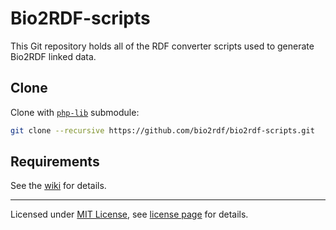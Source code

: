 Bio2RDF-scripts
===============
 This Git repository holds all of the RDF converter scripts used to generate Bio2RDF linked data.

## Clone

Clone with [`php-lib`](https://github.com/micheldumontier/php-lib) submodule:

```bash
git clone --recursive https://github.com/bio2rdf/bio2rdf-scripts.git
```

Requirements
-------------

See the [wiki](https://github.com/bio2rdf/bio2rdf-scripts/wiki) for details. 

---
Licensed under [MIT License](http://en.wikipedia.org/wiki/MIT_License), see [license page](https://github.com/bio2rdf/bio2rdf-scripts/wiki/MIT-License) for details.
